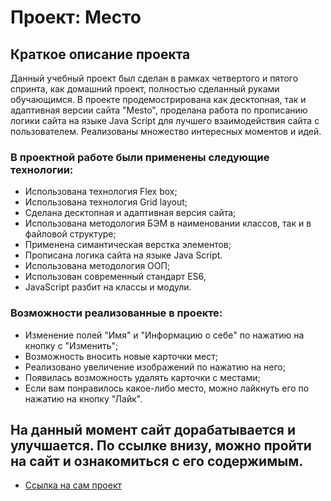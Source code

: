 # Проект: Место

## Краткое описание проекта

Данный учебный проект был сделан в рамках четвертого и пятого спринта, как домашний проект, полностью сделанный руками обучающимся. В проекте продемострирована как десктопная, так и адаптивная версии сайта "Mesto", проделана работа по прописанию логики сайта на языке Java Script для лучшего взаимодействия сайта с пользователем. Реализованы множество интересных моментов и идей.

### В проектной работе были применены следующие технологии:

* Использована технология Flex box;
* Использована технология Grid layout;
* Сделана десктопная и адаптивная версия сайта;
* Использована методология БЭМ в наименовании классов, так и в файловой структуре;
* Применена симантическая верстка элементов;
* Прописана логика сайта на языке Java Script.
* Использована методология ООП;
* Использован современный стандарт ES6,
* JavaScript разбит на классы и модули.


### Возможности реализованные в проекте:
* Изменение полей "Имя" и "Информацию о себе" по нажатию на кнопку с "Изменить";
* Возможность вносить новые карточки мест;
* Реализовано увеличение изображений по нажатию на него;
* Появилась возможность удалять карточки с местами;
* Если вам понравилось какое-либо место, можно лайкнуть его по нажатию на кнопку "Лайк".

## На данный момент сайт дорабатывается и улучшается. По ссылке внизу, можно пройти на сайт и ознакомиться с его содержимым.


* [Ссылка на сам проект](https://yarmolenko-ruslan.github.io/mesto/)